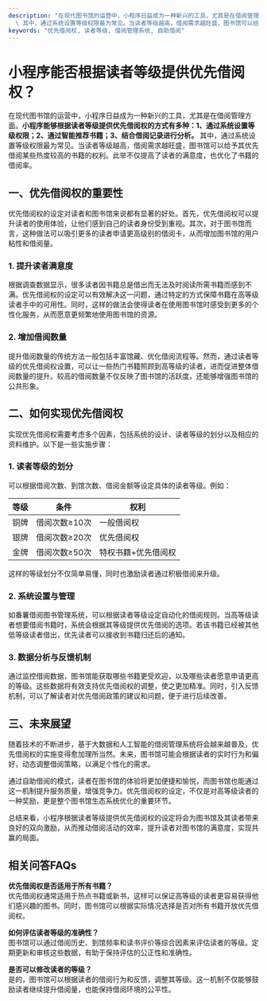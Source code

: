 ```yaml
---
description: "在现代图书馆的运营中，小程序日益成为一种新兴的工具，尤其是在借阅管理方面。**小程序能够根据读者等级提供优先借阅权的方式有多种：1、通过系统设置等级权限；2、通过智能推荐书籍；3、结合借阅记录进行分析。**\
  \ 其中，通过系统设置等级权限最为常见。当读者等级越高，借阅需求越旺盛，图书馆可以给予其优先借阅某些热度较高的书籍的权利。此举不仅提高了读者的满意度，也优化了书籍的借阅率。"
keywords: "优先借阅权, 读者等级, 借阅管理系统, 自助借阅"
---
```

# 小程序能否根据读者等级提供优先借阅权？

在现代图书馆的运营中，小程序日益成为一种新兴的工具，尤其是在借阅管理方面。**小程序能够根据读者等级提供优先借阅权的方式有多种：1、通过系统设置等级权限；2、通过智能推荐书籍；3、结合借阅记录进行分析。** 其中，通过系统设置等级权限最为常见。当读者等级越高，借阅需求越旺盛，图书馆可以给予其优先借阅某些热度较高的书籍的权利。此举不仅提高了读者的满意度，也优化了书籍的借阅率。

## **一、优先借阅权的重要性**

优先借阅权的设定对读者和图书馆来说都有显著的好处。首先，优先借阅权可以提升读者的使用体验，让他们感到自己的读者身份受到重视。其次，对于图书馆而言，这种做法可以吸引更多的读者申请更高级别的借阅卡，从而增加图书馆的用户粘性和借阅量。

### **1. 提升读者满意度**

根据调查数据显示，很多读者因书籍总是借出而无法及时阅读所需书籍而感到不满。优先借阅权的设定可以有效解决这一问题，通过特定的方式保障书籍在高等级读者手中的可用性。同时，这样的做法会使得读者在使用图书馆时感受到更多的个性化服务，从而愿意更频繁地使用图书馆的资源。

### **2. 增加借阅数量**

提升借阅数量的传统方法一般包括丰富馆藏、优化借阅流程等。然而，通过读者等级的优先借阅权设置，可以让一些热门书籍照顾到高等级的读者，进而促进整体借阅数量的提升。较高的借阅数量不仅反映了图书馆的活跃度，还能够增强图书馆的公共形象。

## **二、如何实现优先借阅权**

实现优先借阅权需要考虑多个因素，包括系统的设计、读者等级的划分以及相应的资料维护。以下是一些实施步骤：

### **1. 读者等级的划分**

可以根据借阅次数、到馆次数、借阅金额等设定具体的读者等级。例如：

| 等级     | 条件                    | 权利              |
|--------|---------------------|-----------------|
| 铜牌    | 借阅次数≥10次       | 一般借阅权         |
| 银牌    | 借阅次数≥20次       | 优先借阅权         |
| 金牌    | 借阅次数≥50次       | 特权书籍+优先借阅权  |

这样的等级划分不仅简单易懂，同时也激励读者通过积极借阅来升级。

### **2. 系统设置与管理**

如番薯借阅图书管理系统，可以根据读者等级设定自动化的借阅规则。当高等级读者想要借阅书籍时，系统会根据其等级提供优先借阅的选项。若该书籍已经被其他低等级读者借出，优先读者可以接收到书籍归还后的通知。

### **3. 数据分析与反馈机制**

通过监控借阅数据，图书馆能获取哪些书籍更受欢迎，以及哪些读者愿意申请更高的等级。这些数据将有效支持优先借阅权的调整，使之更加精准。同时，引入反馈机制，可以了解读者对优先借阅政策的建议和问题，便于进行后续改善。

## **三、未来展望**

随着技术的不断进步，基于大数据和人工智能的借阅管理系统将会越来越普及，优先借阅权的实施变得愈加理所当然。未来，图书馆可能会根据读者的实时行为和偏好，动态调整借阅策略，以满足个性化的需求。

通过自助借阅的模式，读者在图书馆的体验将更加便捷和愉悦，而图书馆也能通过这一机制提升服务质量，增强竞争力。优先借阅权的设定，不仅是对高等级读者的一种奖励，更是整个图书馆生态系统优化的重要环节。

总结来看，小程序根据读者等级提供优先借阅权的设定将会为图书馆及其读者带来良好的双向激励，从而推动借阅活动的效率，提升读者对图书馆的满意度，实现共赢的局面。

## 相关问答FAQs

**优先借阅权是否适用于所有书籍？**  
优先借阅权通常适用于热点书籍或新书，这样可以保证高等级的读者更容易获得他们感兴趣的图书。同时，图书馆可以根据实际情况选择是否对所有书籍开放优先借阅权。

**如何评估读者等级的准确性？**  
图书馆可以通过借阅历史、到馆频率和读书评价等综合因素来评估读者的等级。定期更新和审核这些数据，有助于保持评估的公正性和准确性。

**是否可以修改读者的等级？**  
是的，图书馆可以根据读者的借阅行为和反馈，调整其等级。这一机制不仅能够鼓励读者继续提升借阅量，也能保持借阅环境的公平性。

